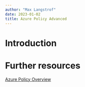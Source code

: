 ```yaml
---
author: "Max Langstrof"
date: 2023-01-02
title: Azure Policy Advanced
---
```


# Introduction

# Further resources
[Azure Policy Overview](https://learn.microsoft.com/en-us/azure/governance/policy/overview)
